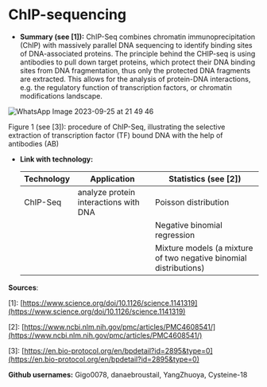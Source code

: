 # ChIP-sequencing

- **Summary (see \[1\]):** ChIP-Seq combines chromatin immunoprecipitation (ChIP) with massively parallel DNA sequencing to identify binding sites of DNA-associated proteins. The principle behind the CHIP-seq is using antibodies to pull down target proteins, which protect their DNA binding sites from DNA fragmentation, thus only the protected DNA fragments are extracted. This allows for the analysis of protein-DNA interactions, e.g. the regulatory function of transcription factors, or chromatin modifications landscape.

![WhatsApp Image 2023-09-25 at 21 49 46](https://github.com/danaebroustail/material/assets/72189779/fa16e293-d4c3-420d-984d-f7c389da47e4)

Figure 1 (see \[3\]): procedure of ChIP-Seq, illustrating the selective extraction of transcription factor (TF) bound DNA with the help of antibodies (AB)

- **Link with technology:**
  
  | Technology  | Application | Statistics (see \[2\])  |
  | ----------- | ----------- | ----------- |
  | ChIP-Seq    | analyze protein interactions with DNA     | Poisson distribution       |
  |    |         | Negative binomial regression        |
  |    |         | Mixture models (a mixture of two negative binomial distributions)        |
  

**Sources**: 

\[1\]: [https://www.science.org/doi/10.1126/science.1141319](https://www.science.org/doi/10.1126/science.1141319)

\[2\]: [https://www.ncbi.nlm.nih.gov/pmc/articles/PMC4608541/](https://www.ncbi.nlm.nih.gov/pmc/articles/PMC4608541/)

\[3\]: [https://en.bio-protocol.org/en/bpdetail?id=2895&type=0](https://en.bio-protocol.org/en/bpdetail?id=2895&type=0)


**Github usernames:** Gigo0078, danaebroustail, YangZhuoya, Cysteine-18
